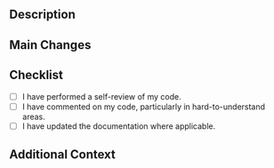 ## Description

<!-- 
Provide a brief and concise description of the changes. You can reference existing
issues or pull requests as needed, for example, fixes #1, closes #2, similar to #3.
-->

## Main Changes

<!-- 
List key changes as bullets, for example:
- fixed a bug in `fsum` when NAs are present
- added a new `how` argument to `merge` function
- refactored `utils.R` to improve readability
-->

## Checklist

<!-- 
Make sure you can tick all the boxes:
-->

- [ ] I have performed a self-review of my code.
- [ ] I have commented on my code, particularly in hard-to-understand areas.
- [ ] I have updated the documentation where applicable.

## Additional Context

<!-- Any other relevant information goes here.-->
